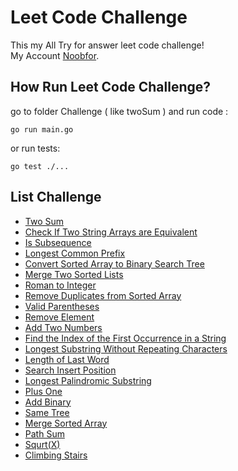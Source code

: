 # Leet Code Challenge

This my All Try for answer leet code challenge!  
My Account [Noobfor](https://leetcode.com/Noobfor/).  

## How Run Leet Code Challenge?

go to folder Challenge ( like twoSum ) and run code :

```golang
go run main.go
```

or run tests:

```golang
go test ./...
```

## List Challenge

- [Two Sum](./twoSum/README.md)
- [Check If Two String Arrays are Equivalent](./Check_If_Two_String_Arrays_are_Equivalent/README.md)
- [Is Subsequence](./Is_Subsequence/README.md)
- [Longest Common Prefix](./LongestCommonPrefix/README.md)
- [Convert Sorted Array to Binary Search Tree](./Convert_Sorted_Array_to_Binary_Search_Tree/README.md)
- [Merge Two Sorted Lists](./Merge_Two_Sorted_Lists/README.md)
- [Roman to Integer](./Roman_to_Integer/README.md)
- [Remove Duplicates from Sorted Array](./Remove_Duplicates_from_Sorted_Array/README.md)
- [Valid Parentheses](./Valid_Parentheses/README.md)
- [Remove Element](./Remove_Element/README.md)
- [Add Two Numbers](./Add_Two_Numbers/README.md)
- [Find the Index of the First Occurrence in a String](./Find_the_Index_of_the_First_Occurrence_in_a_String/README.md)
- [Longest Substring Without Repeating Characters](./Longest_Substring_Without_Repeating_Characters/README.md)
- [Length of Last Word](./Length_of_Last_Word/README.md)
- [Search Insert Position](./Search_Insert_Position/README.md)
- [Longest Palindromic Substring](./Longest_Palindromic_Substring/README.md)
- [Plus One](./Plus_One/README.md)
- [Add Binary](./Add_Binary/README.md)
- [Same Tree](./Same_Tree/README.md)
- [Merge Sorted Array](./Merge_Sorted_Array/README.md)
- [Path Sum](./Path_Sum/README.md)
- [Squrt(X)](./Sqrt_x/README.md)
- [Climbing Stairs](./Climbing_Stairs/README.md)
